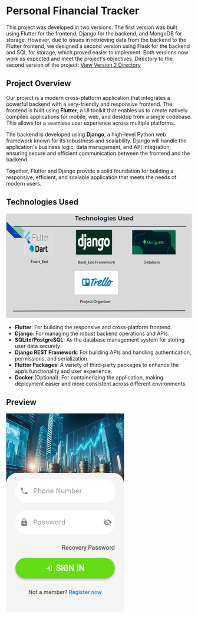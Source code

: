 ﻿# Personal Financial Tracker

This project was developed in two versions. The first version was built using Flutter for the frontend, Django for the backend, and MongoDB for storage.  However, due to issues in retrieving data from the backend to the Flutter frontend, we designed a second version using Flask for the backend and SQL for storage, which proved easier to implement. Both versions now work as expected and meet the project's objectives.
Directory to the second version of the project: [View Version 2 Directory](./Finance_Tracker_V2)

## Project Overview

Our project is a modern cross-platform application that integrates a powerful backend with a very-friendly and responsive frontend. The frontend is built using **Flutter**, a UI toolkit that enables us to create natively compiled applications for mobile, web, and desktop from a single codebase. This allows for a seamless user experience across multiple platforms.

The backend is developed using **Django**, a high-level Python web framework known for its robustness and scalability. Django will handle the application's business logic, data management, and API integration, ensuring secure and efficient communication between the frontend and the backend.

Together, Flutter and Django provide a solid foundation for building a responsive, efficient, and scalable application that meets the needs of modern users.

## Technologies Used

![Technologies Used](image/project.png)

- **Flutter**: For building the responsive and cross-platform frontend.
- **Django**: For managing the robust backend operations and APIs.
- **SQLite/PostgreSQL**: As the database management system for storing user data securely.
- **Django REST Framework**: For building APIs and handling authentication, permissions, and serialization.
- **Flutter Packages**: A variety of third-party packages to enhance the app’s functionality and user experience.
- **Docker** (Optional): For containerizing the application, making deployment easier and more consistent across different environments.

## Preview

![Technologies Used](image/1.png)
